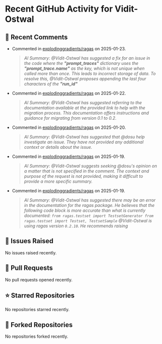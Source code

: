 # Recent GitHub Activity for Vidit-Ostwal

## 💬 Recent Comments
- Commented in [explodinggradients/ragas](https://github.com/explodinggradients/ragas/issues/1871#issuecomment-2610590240) on 2025-01-23.
  > *AI Summary: @Vidit-Ostwal has suggested a fix for an issue in the code where the **_"prompt_traces"_** dictionary uses the **_"prompt_trace.name"_** as the key, which is not unique when called more than once. This leads to incorrect storage of data. To resolve this, @Vidit-Ostwal proposes appending the last four characters of the **_"run_id"_***
- Commented in [explodinggradients/ragas](https://github.com/explodinggradients/ragas/issues/1865#issuecomment-2606619575) on 2025-01-22.
  > *AI Summary: @Vidit-Ostwal has suggested referring to the documentation available at the provided link to help with the migration process. This documentation offers instructions and guidance for migrating from version 0.1 to 0.2.*
- Commented in [explodinggradients/ragas](https://github.com/explodinggradients/ragas/issues/1857#issuecomment-2602616743) on 2025-01-20.
  > *AI Summary: @Vidit-Ostwal has suggested that @dosu help investigate an issue. They have not provided any additional context or details about the issue.*
- Commented in [explodinggradients/ragas](https://github.com/explodinggradients/ragas/issues/1842#issuecomment-2600862337) on 2025-01-19.
  > *AI Summary: @Vidit-Ostwal suggests seeking @dosu's opinion on a matter that is not specified in the comment. The context and purpose of the request is not provided, making it difficult to provide a more specific summary.*
- Commented in [explodinggradients/ragas](https://github.com/explodinggradients/ragas/issues/1842#issuecomment-2600862090) on 2025-01-19.
  > *AI Summary: @Vidit-Ostwal has suggested there may be an error in the documentation for the ragas package. He believes that the following code block is more accurate than what is currently documented: ``` from ragas.testset import TestsetGenerator from ragas.testset import Testset, TestsetSample ``` @Vidit-Ostwal is using ragas version `0.2.10`. He recommends raising*

## 🐛 Issues Raised
No issues raised recently.

## 🚀 Pull Requests
No pull requests opened recently.

## ⭐ Starred Repositories
No repositories starred recently.

## 🍴 Forked Repositories
No repositories forked recently.
